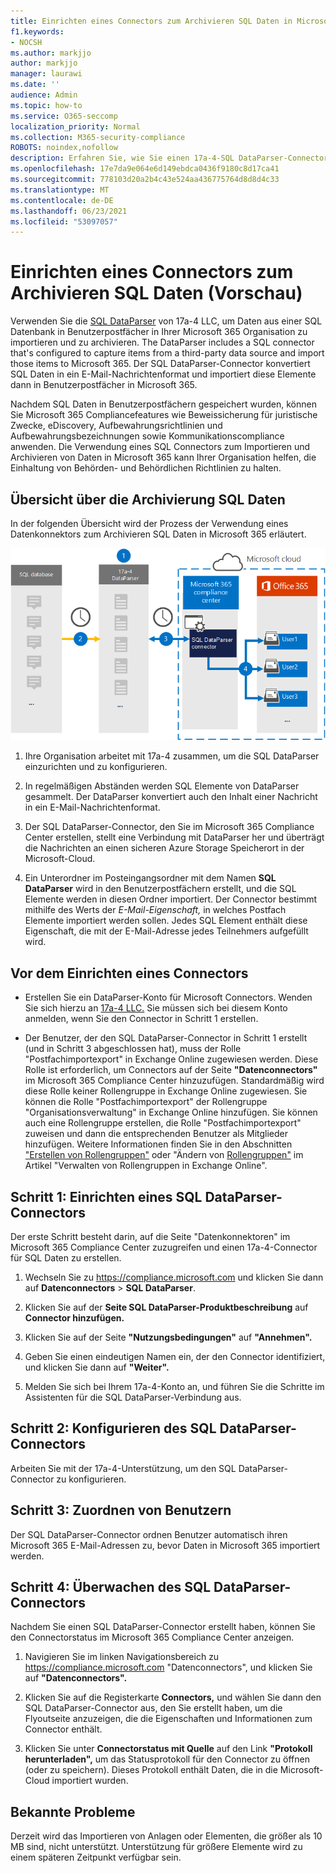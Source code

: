 ```yaml
---
title: Einrichten eines Connectors zum Archivieren SQL Daten in Microsoft 365
f1.keywords:
- NOCSH
ms.author: markjjo
author: markjjo
manager: laurawi
ms.date: ''
audience: Admin
ms.topic: how-to
ms.service: O365-seccomp
localization_priority: Normal
ms.collection: M365-security-compliance
ROBOTS: noindex,nofollow
description: Erfahren Sie, wie Sie einen 17a-4-SQL DataParser-Connector einrichten und verwenden, um SQL Daten in Microsoft 365 zu importieren und zu archivieren.
ms.openlocfilehash: 17e7da9e064e6d149ebdca0436f9180c8d17ca41
ms.sourcegitcommit: 778103d20a2b4c43e524aa436775764d8d8d4c33
ms.translationtype: MT
ms.contentlocale: de-DE
ms.lasthandoff: 06/23/2021
ms.locfileid: "53097057"
---
```

# <a name="set-up-a-connector-to-archive-sql-data-preview"></a>Einrichten eines Connectors zum Archivieren SQL Daten (Vorschau)

Verwenden Sie die [SQL DataParser](https://www.17a-4.com/sql-dataparser/) von 17a-4 LLC, um Daten aus einer SQL Datenbank in Benutzerpostfächer in Ihrer Microsoft 365 Organisation zu importieren und zu archivieren. The DataParser includes a SQL connector that's configured to capture items from a third-party data source and import those items to Microsoft 365. Der SQL DataParser-Connector konvertiert SQL Daten in ein E-Mail-Nachrichtenformat und importiert diese Elemente dann in Benutzerpostfächer in Microsoft 365.

Nachdem SQL Daten in Benutzerpostfächern gespeichert wurden, können Sie Microsoft 365 Compliancefeatures wie Beweissicherung für juristische Zwecke, eDiscovery, Aufbewahrungsrichtlinien und Aufbewahrungsbezeichnungen sowie Kommunikationscompliance anwenden. Die Verwendung eines SQL Connectors zum Importieren und Archivieren von Daten in Microsoft 365 kann Ihrer Organisation helfen, die Einhaltung von Behörden- und Behördlichen Richtlinien zu halten.

## <a name="overview-of-archiving-sql-data"></a>Übersicht über die Archivierung SQL Daten

In der folgenden Übersicht wird der Prozess der Verwendung eines Datenkonnektors zum Archivieren SQL Daten in Microsoft 365 erläutert.

![Archivierungsworkflow für SQL Daten von 17a-4](../media/SQLDatabaseDataParserConnectorWorkflow.png)

1. Ihre Organisation arbeitet mit 17a-4 zusammen, um die SQL DataParser einzurichten und zu konfigurieren.

2. In regelmäßigen Abständen werden SQL Elemente von DataParser gesammelt. Der DataParser konvertiert auch den Inhalt einer Nachricht in ein E-Mail-Nachrichtenformat.

3. Der SQL DataParser-Connector, den Sie im Microsoft 365 Compliance Center erstellen, stellt eine Verbindung mit DataParser her und überträgt die Nachrichten an einen sicheren Azure Storage Speicherort in der Microsoft-Cloud.

4. Ein Unterordner im Posteingangsordner mit dem Namen **SQL DataParser** wird in den Benutzerpostfächern erstellt, und die SQL Elemente werden in diesen Ordner importiert. Der Connector bestimmt mithilfe des Werts der *E-Mail-Eigenschaft,* in welches Postfach Elemente importiert werden sollen. Jedes SQL Element enthält diese Eigenschaft, die mit der E-Mail-Adresse jedes Teilnehmers aufgefüllt wird.

## <a name="before-you-set-up-a-connector"></a>Vor dem Einrichten eines Connectors

- Erstellen Sie ein DataParser-Konto für Microsoft Connectors. Wenden Sie sich hierzu an [17a-4 LLC.](https://www.17a-4.com/contact/) Sie müssen sich bei diesem Konto anmelden, wenn Sie den Connector in Schritt 1 erstellen.

- Der Benutzer, der den SQL DataParser-Connector in Schritt 1 erstellt (und in Schritt 3 abgeschlossen hat), muss der Rolle "Postfachimportexport" in Exchange Online zugewiesen werden. Diese Rolle ist erforderlich, um Connectors auf der Seite **"Datenconnectors"** im Microsoft 365 Compliance Center hinzuzufügen. Standardmäßig wird diese Rolle keiner Rollengruppe in Exchange Online zugewiesen. Sie können die Rolle "Postfachimportexport" der Rollengruppe "Organisationsverwaltung" in Exchange Online hinzufügen. Sie können auch eine Rollengruppe erstellen, die Rolle "Postfachimportexport" zuweisen und dann die entsprechenden Benutzer als Mitglieder hinzufügen. Weitere Informationen finden Sie in den Abschnitten ["Erstellen von Rollengruppen"](/Exchange/permissions-exo/role-groups#create-role-groups) oder "Ändern von [Rollengruppen"](/Exchange/permissions-exo/role-groups#modify-role-groups) im Artikel "Verwalten von Rollengruppen in Exchange Online".

## <a name="step-1-set-up-a-sql-dataparser-connector"></a>Schritt 1: Einrichten eines SQL DataParser-Connectors

Der erste Schritt besteht darin, auf die Seite "Datenkonnektoren" im Microsoft 365 Compliance Center zuzugreifen und einen 17a-4-Connector für SQL Daten zu erstellen.

1. Wechseln Sie zu <https://compliance.microsoft.com> und klicken Sie dann auf **Datenconnectors**  >  **SQL DataParser**.

2. Klicken Sie auf der **Seite SQL DataParser-Produktbeschreibung** auf **Connector hinzufügen.**

3. Klicken Sie auf der Seite **"Nutzungsbedingungen"** auf **"Annehmen".**

4. Geben Sie einen eindeutigen Namen ein, der den Connector identifiziert, und klicken Sie dann auf **"Weiter".**

5. Melden Sie sich bei Ihrem 17a-4-Konto an, und führen Sie die Schritte im Assistenten für die SQL DataParser-Verbindung aus.

## <a name="step-2-configure-the-sql-dataparser-connector"></a>Schritt 2: Konfigurieren des SQL DataParser-Connectors

Arbeiten Sie mit der 17a-4-Unterstützung, um den SQL DataParser-Connector zu konfigurieren.

## <a name="step-3-map-users"></a>Schritt 3: Zuordnen von Benutzern

Der SQL DataParser-Connector ordnen Benutzer automatisch ihren Microsoft 365 E-Mail-Adressen zu, bevor Daten in Microsoft 365 importiert werden.

## <a name="step-4-monitor-the-sql-dataparser-connector"></a>Schritt 4: Überwachen des SQL DataParser-Connectors

Nachdem Sie einen SQL DataParser-Connector erstellt haben, können Sie den Connectorstatus im Microsoft 365 Compliance Center anzeigen.

1. Navigieren Sie im linken Navigationsbereich zu <https://compliance.microsoft.com> "Datenconnectors", und klicken Sie auf **"Datenconnectors".**

2. Klicken Sie auf die Registerkarte **Connectors,** und wählen Sie dann den SQL DataParser-Connector aus, den Sie erstellt haben, um die Flyoutseite anzuzeigen, die die Eigenschaften und Informationen zum Connector enthält.

3. Klicken Sie unter **Connectorstatus mit Quelle** auf den Link **"Protokoll herunterladen",** um das Statusprotokoll für den Connector zu öffnen (oder zu speichern). Dieses Protokoll enthält Daten, die in die Microsoft-Cloud importiert wurden.

## <a name="known-issues"></a>Bekannte Probleme

Derzeit wird das Importieren von Anlagen oder Elementen, die größer als 10 MB sind, nicht unterstützt. Unterstützung für größere Elemente wird zu einem späteren Zeitpunkt verfügbar sein.
